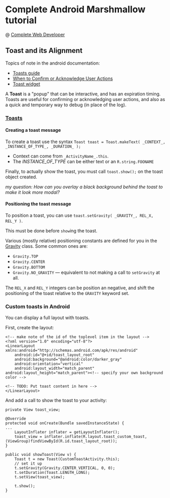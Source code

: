 # Complete Android Marshmallow tutorial
@ [Complete Web Developer](http://www.completewebdeveloper.com)

## Toast and its Alignment

Topics of note in the android documentation:

* [Toasts guide](http://developer.android.com/guide/topics/ui/notifiers/toasts.html)
* [When to Confirm or Acknowledge User Actions](http://developer.android.com/design/patterns/confirming-acknowledging.html)
* [Toast widget](http://developer.android.com/reference/android/widget/Toast.html)

A **Toast** is a "popup" that can be interactive, and has an expiration timing. Toasts are useful for confirming or acknowledging user actions, and also as a quick and temporary way to debug (in place of the log).

### [Toasts](http://developer.android.com/guide/topics/ui/notifiers/toasts.html)

#### Creating a toast message

To create a toast use the syntax `Toast toast = Toast.makeText( _CONTEXT_, _INSTANCE_OF_TYPE_, _DURATION_ );`

* Context can come from `_ActivityName_.this`.
* The _INSTANCE_OF_TYPE_ can be either text or an `R.string.FOONAME`

Finally, to actually show the toast, you must call `toast.show();` on the toast object created.

_my question: How can you overlay a black background behind the toast to make it look more modal?_

#### Positioning the toast message

To position a toast, you can use `toast.setGravity( _GRAVITY_, REL_X, REL_Y )`.

This must be done before `show`ing the toast.

Various (mostly relative) positioning constants are defined for you in the [Gravity](http://developer.android.com/reference/android/view/Gravity.html) class. Some common ones are:

* `Gravity.TOP`
* `Gravity.CENTER`
* `Gravity.BOTTOM`
* `Gravity.NO_GRAVITY` — equivalent to not making a call to `setGravity` at all.
 
The `REL_X` and `REL_Y` integers can be position an negative, and shift the positioning of the toast relative to the `GRAVITY` keyword set.

### Custom toasts in Android

You can display a full layout with toasts.

First, create the layout:

    <!-- make note of the id of the toplevel item in the layout -->
    <?xml version="1.0" encoding="utf-8"?>
    <LinearLayout xmlns:android="http://schemas.android.com/apk/res/android"
        android:id="@+id/toast_layout_root"
        android:background="@android:color/darker_gray"
        android:orientation="vertical"
        android:layout_width="match_parent" android:layout_height="match_parent"><!-- specify your own background color -->

    <!-- TODO: Put toast content in here -->
    </LinearLayout>

And add a call to show the toast to your activity:

    private View toast_view;

    @Override
    protected void onCreate(Bundle savedInstanceState) {
    ...
        LayoutInflater inflater = getLayoutInflater();
        toast_view = inflater.inflate(R.layout.toast_custom_toast, (ViewGroup)findViewById(R.id.toast_layout_root));
    }

    public void showToast(View v) {
        Toast t = new Toast(CustomToastActivity.this);
        // set it up
        t.setGravity(Gravity.CENTER_VERTICAL, 0, 0);
        t.setDuration(Toast.LENGTH_LONG);
        t.setView(toast_view);

        t.show();
    }

